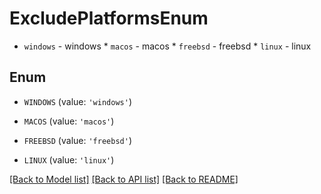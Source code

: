 # ExcludePlatformsEnum

* `windows` - windows * `macos` - macos * `freebsd` - freebsd * `linux` - linux

## Enum

* `WINDOWS` (value: `'windows'`)

* `MACOS` (value: `'macos'`)

* `FREEBSD` (value: `'freebsd'`)

* `LINUX` (value: `'linux'`)

[[Back to Model list]](../README.md#documentation-for-models) [[Back to API list]](../README.md#documentation-for-api-endpoints) [[Back to README]](../README.md)


